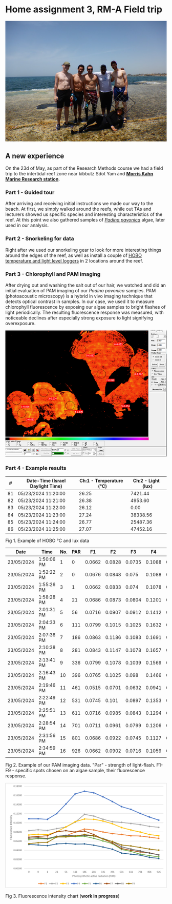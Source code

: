 # Home assignment 3, RM-A Field trip  
![alt text](image.png)
## A new experience
On the 23d of May, as part of the Research Methods course we had a field trip to the intertidal reef zone near kibbutz Sdot Yam and [**Morris Kahn Marine Research station**](https://med-lter.haifa.ac.il/).
### Part 1 - Guided tour
After arriving and receiving initial instructions we made our way to the beach. At first, we simply walked around the reefs, while out TAs and lecturers showed us specific species and interesting characteristics of the reef. At this point we also gathered samples of [*Padina pavonica*](https://www.marinespecies.org/aphia.php?p=taxdetails&id=145385) algae, later used in our analysis.
### Part 2 - Snorkeling for data
Right after we used our snorkeling gear to look for more interesting things around the edges of the reef, as well as install a couple of [HOBO temperature and light level loggers](https://www.onsetcomp.com/) in 2 locations around the reef.
### Part 3 - Chlorophyll and PAM imaging 
After drying out and washing the salt out of our hair, we watched and did an initial evaluation of PAM imaging of our *Padina pavonica* samples. PAM (photoacoustic microscopy) is a hybrid in vivo imaging technique that detects optical contrast in samples. In our case, we used it to measure chlorophyll fluorescence by exposing our algae samples to bright flashes of light periodically. The resulting fluorescence response was measured, with noticeable declines after especially strong exposure to light signifying overexposure.

![alt text](image-1.png)

### Part 4 - Example results
| #  | Date-Time (Israel Daylight Time) | Ch:1 - Temperature   (°C) | Ch:2 - Light   (lux) |
| -- | -------------------------------- | ------------------------- | -------------------- |
| 81 | 05/23/2024 11:20:00              | 26.25                     | 7421.44              |
| 82 | 05/23/2024 11:21:00              | 26.38                     | 4953.60              |
| 83 | 05/23/2024 11:22:00              | 26.12                     | 0.00                 |
| 84 | 05/23/2024 11:23:00              | 27.24                     | 38338.56             |
| 85 | 05/23/2024 11:24:00              | 26.77                     | 25487.36             |
| 86 | 05/23/2024 11:25:00              | 27.07                     | 47452.16             |

Fig 1. Example of HOBO °C and lux data

| Date       | Time       | No. | PAR | F1     | F2     | F3     | F4     | F5     | F6     | F7     | F8     | F9     |
| ---------- | ---------- | --- | --- | ------ | ------ | ------ | ------ | ------ | ------ | ------ | ------ | ------ |
| 23/05/2024 | 1:50:06 PM | 1   | 0   | 0.0662 | 0.0828 | 0.0735 | 0.1088 | 0.0632 | 0.0529 | 0.0686 | 0.0667 | 0.0544 |
| 23/05/2024 | 1:52:22 PM | 2   | 0   | 0.0676 | 0.0848 | 0.075  | 0.1088 | 0.0657 | 0.0515 | 0.0701 | 0.0672 | 0.0564 |
| 23/05/2024 | 1:55:26 PM | 3   | 1   | 0.0662 | 0.0833 | 0.074  | 0.1078 | 0.0647 | 0.05   | 0.0716 | 0.0657 | 0.0574 |
| 23/05/2024 | 1:58:28 PM | 4   | 21  | 0.0686 | 0.0873 | 0.0804 | 0.1201 | 0.0691 | 0.0539 | 0.0804 | 0.0706 | 0.0691 |
| 23/05/2024 | 2:01:31 PM | 5   | 56  | 0.0716 | 0.0907 | 0.0912 | 0.1412 | 0.0701 | 0.0549 | 0.0828 | 0.0725 | 0.0691 |
| 23/05/2024 | 2:04:33 PM | 6   | 111 | 0.0799 | 0.1015 | 0.1025 | 0.1632 | 0.0701 | 0.0534 | 0.0799 | 0.0716 | 0.0711 |
| 23/05/2024 | 2:07:36 PM | 7   | 186 | 0.0863 | 0.1186 | 0.1083 | 0.1691 | 0.0706 | 0.0539 | 0.0819 | 0.0725 | 0.0745 |
| 23/05/2024 | 2:10:38 PM | 8   | 281 | 0.0843 | 0.1147 | 0.1078 | 0.1657 | 0.0662 | 0.051  | 0.0745 | 0.0711 | 0.0716 |
| 23/05/2024 | 2:13:41 PM | 9   | 336 | 0.0799 | 0.1078 | 0.1039 | 0.1569 | 0.0603 | 0.0471 | 0.0647 | 0.0657 | 0.0647 |
| 23/05/2024 | 2:16:43 PM | 10  | 396 | 0.0765 | 0.1025 | 0.098  | 0.1466 | 0.0544 | 0.0422 | 0.0559 | 0.0588 | 0.0593 |
| 23/05/2024 | 2:19:46 PM | 11  | 461 | 0.0515 | 0.0701 | 0.0632 | 0.0941 | 0.0338 | 0.026  | 0.0343 | 0.0353 | 0.0382 |
| 23/05/2024 | 2:22:49 PM | 12  | 531 | 0.0745 | 0.101  | 0.0897 | 0.1353 | 0.0417 | 0.0338 | 0.0436 | 0.0475 | 0.0515 |
| 23/05/2024 | 2:25:51 PM | 13  | 611 | 0.0716 | 0.0985 | 0.0843 | 0.1294 | 0.0373 | 0.0314 | 0.0397 | 0.0426 | 0.0495 |
| 23/05/2024 | 2:28:54 PM | 14  | 701 | 0.0711 | 0.0961 | 0.0799 | 0.1206 | 0.0314 | 0.0294 | 0.0363 | 0.0387 | 0.0461 |
| 23/05/2024 | 2:31:56 PM | 15  | 801 | 0.0686 | 0.0922 | 0.0745 | 0.1127 | 0.0284 | 0.0245 | 0.0343 | 0.0338 | 0.0426 |
| 23/05/2024 | 2:34:59 PM | 16  | 926 | 0.0662 | 0.0902 | 0.0716 | 0.1059 | 0.0255 | 0.0221 | 0.0299 | 0.0299 | 0.0402 |

Fig 2. Example of our PAM imaging data. "Par" - strength of light-flash. F1-F9 - specific spots chosen on an algae sample, their fluorescence response.

![alt text](image-2.png)

Fig 3. Fluorescence intensity chart (**work in progress**)